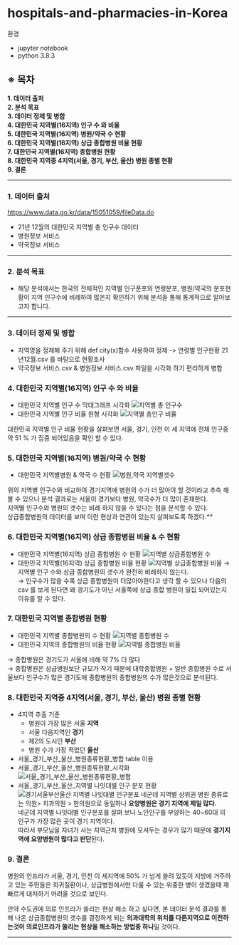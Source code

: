 # hospitals-and-pharmacies-in-Korea
환경 
- jupyter notebook 
- python 3.8.3

## ※ 목차 

**1. 데이터 출처**  
**2. 분석 목표**   
**3. 데이터 정제 및 병합**   
**4. 대한민국 지역별(16지역) 인구 수 와 비율**   
**5. 대한민국 지역별(16지역) 병원/약국 수 현황**   
**6. 대한민국 지역별(16지역) 상급 종합병원 비율 현황**   
**7. 대한민국 지역별(16지역) 종합병원 현황**   
**8. 대한민국 지역중 4지역(서울, 경기, 부산, 울산) 병원 종별 현황**   
**9. 결론**   


---
### 1. 데이터 출처
https://www.data.go.kr/data/15051059/fileData.do
- 21년 12월의 대한민국 지역별 총 인구수 데이터 
- 병원정보 서비스
- 약국정보 서비스 

---
### 2. 분석 목표
- 해당 분석에서는 한국의 전체적인 지역별 인구푼포와 연령분포, 병원/약국의 분포현황이 지역 인구수에 비례하여 많은지 확인하기 위해 분석을 통해 통계적으로 알아보고자 합니다.
---

### 3. 데이터 정제 및 병합 
- 지역명을 정제해 주기 위해 def city(x)함수 사용하여 정제 -> 연령별 인구현황 21년12월.csv 를 바탕으로 현황조사
- 약국정보 서비스.csv & 병원정보 서비스.csv 파일을 시각화 하기 편리하게 병합 

### 4. 대한민국 지역별(16지역) 인구 수 와 비율

  - 대한민국 지역별 인구 수 막대그래프 시각화
  ![지역별 총 인구수](https://user-images.githubusercontent.com/95748637/195760752-7a17761c-b4e2-4aa6-9053-87f8e3327b4f.png)
  - 대한민국 지역별 인구 비율 원형 시각화 
  ![지역별 총인구 비율](https://user-images.githubusercontent.com/95748637/195760755-6dbab144-1ddd-4ae1-914a-d621c152c311.png)

  대한민국 지역별 인구 비율 현황을 살펴보면 서울, 경기, 인천 이 세 지역에 전체 인구중 약 51 % 가 집중 되어있음을 확인 할 수 있다.
  
### 5. 대한민국 지역별(16지역) 병원/약국 수 현황
  - 대한민국 지역별병원 & 약국 수 현황 
  ![병원,약국 지역별갯수](https://user-images.githubusercontent.com/95748637/195760763-cb6e5598-2d6c-4edf-91bb-8917a7112507.png)
  
  위의 지역별 인구수와 비교하여 경기지역에 병원의 수가 더 많아야 할 것이라고 추측 해볼 수 있으나 분석 결과로는 서울이 경기보다 병원, 약국수가 더 많이 존재한다.   
  지역별 인구수와 병원의 갯수는 비례 하지 않을 수 있다는 점을 분석할 수 있다.   
  상급종합병원의 데이터를 보며 이런 현상과 연관이 있는지 살펴보도록 하겠다.**
  
### 6. 대한민국 지역별(16지역) 상급 종합병원 비율 & 수 현황
  - 대한민국 지역별(16지역) 상급 종합병원 수 현황 
  ![지역별 상급종합병원 수](https://user-images.githubusercontent.com/95748637/195760769-49b00ab9-eb9a-4fbc-a409-1983d5a2c98a.png)
  - 대한민국 지역별(16지역) 상급 종합병원 비율 현황 
  ![지역별 상급종합병원 비율](https://user-images.githubusercontent.com/95748637/195760767-9a326237-8cde-41b2-b7db-13ef4938ba8d.png)
  → 지역별 인구 수와 상급 종합병원의 갯수가 완전히 비례하지 않는다.  
  → 인구수가 많을 수록 상급 종합병원이 더많아야한다고 생각 할 수 있으나 다음의 csv 를 보게 된다면 왜 경기도가 아닌 서울쪽에 상급 종합 병원이 밀집 되어있는지 이유를 알 수 있다. 

### 7. 대한민국 지역별 종합병원 현황
  - 대한민국 지역별 종합병원의 수 현황
  ![지역별 종합병원 수](https://user-images.githubusercontent.com/95748637/195760751-b042b9dd-7cbb-440c-9cac-d60675830acd.png)
  - 대한민국 지역의 종합병원의 비율 현황
  ![지역별 종합병원 비율](https://user-images.githubusercontent.com/95748637/195760770-310abc83-a86d-4115-b1ca-accabd565eef.png)
  
  → 종합병원은 경기도가 서울에 비해 약 7% 더 많다   
  → 종합병원은 상급병원보단 규모가 작기 때문에 대학종합병원 + 일반 종합병원 수로 서울보다 인구수가 많은 경기도에 종합병원의 종합병원의 수가 많은것으로 분석된다.   
  
### 8. 대한민국 지역중 4지역(서울, 경기, 부산, 울산) 병원 종별 현황
  - 4지역 추출 기준
    - 병원이 가장 많은 서울 **지역**
    - 서울 다음지역인 **경기** 
    - 제2의 도시인 **부산** 
    - 병원 수가 가장 적었던 **울산**
  - 서울_경기_부산_울산_병원종류현황_병합 table 이용 
  - 서울_경기_부산_울산_병원종류현황_시각화 
  ![서울_경기_부산_울산_병원종류현황_병합](https://user-images.githubusercontent.com/95748637/195760765-017b92b1-71f5-4cd8-b5aa-66a6312746b4.png)
  - 서울_경기_부산_울산_지역별 나잇대별 인구 분포 현황
  ![경기서울부산울산 지역별 나잇대별 인구분포](https://user-images.githubusercontent.com/95748637/195760761-9770ea11-4659-450b-92c4-bb1dc1cd58e8.png)
  네군데 지역별 상위권 병원 종류로는 의원> 치과의원 > 한의원으로 동일하나 **요양병원은 경기 지역에 제일 많다.**   
  네군데 지역별 나잇대별 인구분포를 살펴 보니 노인인구를 부양하는 40~60대 의 인구가 가장 많은 곳이 경기 지역이다.   
  따라서 부모님을 자녀가 사는 지역근처 병원에 모셔두는 경우가 많기 때문에 **경기지역에 요양병원이 많다고 판단**된다.  
  
### 9. 결론 
  병원의 인프라가 서울, 경기, 인천 이 세지역에 50% 가 넘게 쏠려 있듯이 지방에 거주하고 있는 주민들은 희귀질환이나, 상급병원에서만 다룰 수 있는 위중한 병이 생겼을때 재빠르게 대처하기 어려울 것으로 보인다.

  만약 수도권에 의료 인프라가 쏠리는 현상 해소 하고 싶다면, 본 데이터 분석 결과를 통해 나온 상급종합병원의 갯수를 결정하게 되는 **의과대학의 위치를 다른지역으로 이전하는것이 의료인프라가 쏠리는 현상을 해소하는 방법중 하나**일 것이다.

---

